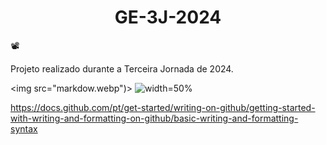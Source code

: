 <h1 align="center">GE-3J-2024</h1>
  
📽️<p>Projeto realizado durante a Terceira Jornada de 2024.</p>
<img src="markdow.webp")>
![width=50%](https://cdn.icon-icons.com/icons2/2699/PNG/512/markdown_here_logo_icon_169967.png)

https://docs.github.com/pt/get-started/writing-on-github/getting-started-with-writing-and-formatting-on-github/basic-writing-and-formatting-syntax
